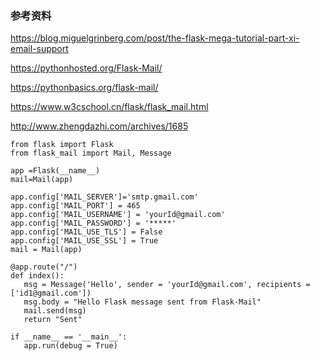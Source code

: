 ### 参考资料

https://blog.miguelgrinberg.com/post/the-flask-mega-tutorial-part-xi-email-support

https://pythonhosted.org/Flask-Mail/

https://pythonbasics.org/flask-mail/


https://www.w3cschool.cn/flask/flask_mail.html

http://www.zhengdazhi.com/archives/1685


```
from flask import Flask
from flask_mail import Mail, Message

app =Flask(__name__)
mail=Mail(app)

app.config['MAIL_SERVER']='smtp.gmail.com'
app.config['MAIL_PORT'] = 465
app.config['MAIL_USERNAME'] = 'yourId@gmail.com'
app.config['MAIL_PASSWORD'] = '*****'
app.config['MAIL_USE_TLS'] = False
app.config['MAIL_USE_SSL'] = True
mail = Mail(app)

@app.route("/")
def index():
   msg = Message('Hello', sender = 'yourId@gmail.com', recipients = ['id1@gmail.com'])
   msg.body = "Hello Flask message sent from Flask-Mail"
   mail.send(msg)
   return "Sent"

if __name__ == '__main__':
   app.run(debug = True)
```


